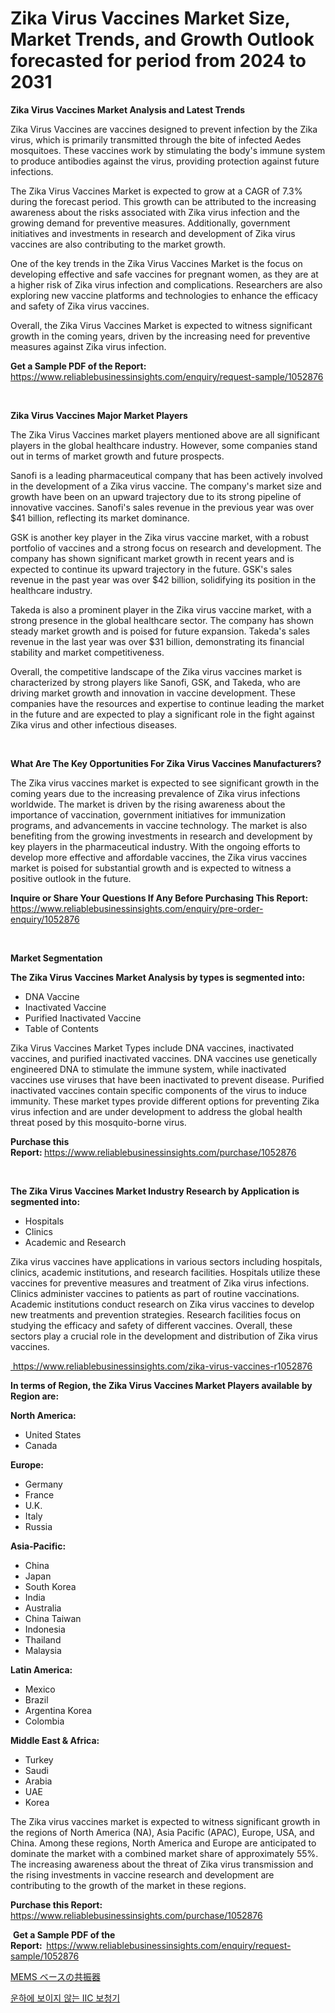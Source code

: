 <p><h1>Zika Virus Vaccines Market Size, Market Trends, and Growth Outlook forecasted for period from 2024 to 2031</h1></p><p><strong>Zika Virus Vaccines Market Analysis and Latest Trends</strong></p>
<p><p>Zika Virus Vaccines are vaccines designed to prevent infection by the Zika virus, which is primarily transmitted through the bite of infected Aedes mosquitoes. These vaccines work by stimulating the body's immune system to produce antibodies against the virus, providing protection against future infections.</p><p>The Zika Virus Vaccines Market is expected to grow at a CAGR of 7.3% during the forecast period. This growth can be attributed to the increasing awareness about the risks associated with Zika virus infection and the growing demand for preventive measures. Additionally, government initiatives and investments in research and development of Zika virus vaccines are also contributing to the market growth.</p><p>One of the key trends in the Zika Virus Vaccines Market is the focus on developing effective and safe vaccines for pregnant women, as they are at a higher risk of Zika virus infection and complications. Researchers are also exploring new vaccine platforms and technologies to enhance the efficacy and safety of Zika virus vaccines.</p><p>Overall, the Zika Virus Vaccines Market is expected to witness significant growth in the coming years, driven by the increasing need for preventive measures against Zika virus infection.</p></p>
<p><strong>Get a Sample PDF of the Report:&nbsp;</strong> <a href="https://www.reliablebusinessinsights.com/enquiry/request-sample/1052876">https://www.reliablebusinessinsights.com/enquiry/request-sample/1052876</a></p>
<p>&nbsp;</p>
<p><strong>Zika Virus Vaccines Major Market Players</strong></p>
<p><p>The Zika Virus Vaccines market players mentioned above are all significant players in the global healthcare industry. However, some companies stand out in terms of market growth and future prospects.</p><p>Sanofi is a leading pharmaceutical company that has been actively involved in the development of a Zika virus vaccine. The company's market size and growth have been on an upward trajectory due to its strong pipeline of innovative vaccines. Sanofi's sales revenue in the previous year was over $41 billion, reflecting its market dominance.</p><p>GSK is another key player in the Zika virus vaccine market, with a robust portfolio of vaccines and a strong focus on research and development. The company has shown significant market growth in recent years and is expected to continue its upward trajectory in the future. GSK's sales revenue in the past year was over $42 billion, solidifying its position in the healthcare industry.</p><p>Takeda is also a prominent player in the Zika virus vaccine market, with a strong presence in the global healthcare sector. The company has shown steady market growth and is poised for future expansion. Takeda's sales revenue in the last year was over $31 billion, demonstrating its financial stability and market competitiveness.</p><p>Overall, the competitive landscape of the Zika virus vaccines market is characterized by strong players like Sanofi, GSK, and Takeda, who are driving market growth and innovation in vaccine development. These companies have the resources and expertise to continue leading the market in the future and are expected to play a significant role in the fight against Zika virus and other infectious diseases.</p></p>
<p>&nbsp;</p>
<p><strong>What Are The Key Opportunities For Zika Virus Vaccines Manufacturers?</strong></p>
<p><p>The Zika virus vaccines market is expected to see significant growth in the coming years due to the increasing prevalence of Zika virus infections worldwide. The market is driven by the rising awareness about the importance of vaccination, government initiatives for immunization programs, and advancements in vaccine technology. The market is also benefiting from the growing investments in research and development by key players in the pharmaceutical industry. With the ongoing efforts to develop more effective and affordable vaccines, the Zika virus vaccines market is poised for substantial growth and is expected to witness a positive outlook in the future.</p></p>
<p><strong>Inquire or Share Your Questions If Any Before Purchasing This Report:</strong> <a href="https://www.reliablebusinessinsights.com/enquiry/pre-order-enquiry/1052876">https://www.reliablebusinessinsights.com/enquiry/pre-order-enquiry/1052876</a></p>
<p>&nbsp;</p>
<p><strong>Market Segmentation</strong></p>
<p><strong>The Zika Virus Vaccines Market Analysis by types is segmented into:</strong></p>
<p><ul><li>DNA Vaccine</li><li>Inactivated Vaccine</li><li>Purified Inactivated Vaccine</li><li>Table of Contents</li></ul></p>
<p><p>Zika Virus Vaccines Market Types include DNA vaccines, inactivated vaccines, and purified inactivated vaccines. DNA vaccines use genetically engineered DNA to stimulate the immune system, while inactivated vaccines use viruses that have been inactivated to prevent disease. Purified inactivated vaccines contain specific components of the virus to induce immunity. These market types provide different options for preventing Zika virus infection and are under development to address the global health threat posed by this mosquito-borne virus.</p></p>
<p><strong>Purchase this Report:&nbsp;</strong><a href="https://www.reliablebusinessinsights.com/purchase/1052876">https://www.reliablebusinessinsights.com/purchase/1052876</a></p>
<p>&nbsp;</p>
<p><strong>The Zika Virus Vaccines Market Industry Research by Application is segmented into:</strong></p>
<p><ul><li>Hospitals</li><li>Clinics</li><li>Academic and Research</li></ul></p>
<p><p>Zika virus vaccines have applications in various sectors including hospitals, clinics, academic institutions, and research facilities. Hospitals utilize these vaccines for preventive measures and treatment of Zika virus infections. Clinics administer vaccines to patients as part of routine vaccinations. Academic institutions conduct research on Zika virus vaccines to develop new treatments and prevention strategies. Research facilities focus on studying the efficacy and safety of different vaccines. Overall, these sectors play a crucial role in the development and distribution of Zika virus vaccines.</p></p>
<p><a href="https://www.reliablebusinessinsights.com/zika-virus-vaccines-r1052876">&nbsp;https://www.reliablebusinessinsights.com/zika-virus-vaccines-r1052876</a></p>
<p><strong>In terms of Region, the Zika Virus Vaccines Market Players available by Region are:</strong></p>
<p>
    <p> <strong> North America: </strong>
        <ul>
            <li>United States</li>
            <li>Canada</li>
        </ul>
        </p> 
    <p> <strong> Europe: </strong>
        <ul>
            <li>Germany</li>
            <li>France</li>
            <li>U.K.</li>
            <li>Italy</li>
            <li>Russia</li>
        </ul>
        </p> 
    <p> <strong> Asia-Pacific: </strong>
        <ul>
            <li>China</li>
            <li>Japan</li>
            <li>South Korea</li>
            <li>India</li>
            <li>Australia</li>
            <li>China Taiwan</li>
            <li>Indonesia</li>
            <li>Thailand</li>
            <li>Malaysia</li>
        </ul>
        </p> 
    <p> <strong> Latin America: </strong>
        <ul>
            <li>Mexico</li>
            <li>Brazil</li>
            <li>Argentina Korea</li>
            <li>Colombia</li>
        </ul>
        </p> 
    <p> <strong> Middle East & Africa: </strong>
        <ul>
            <li>Turkey</li>
            <li>Saudi</li>
            <li>Arabia</li>
            <li>UAE</li>
            <li>Korea</li>
        </ul>
    </p>
    </p>
<p><p>The Zika virus vaccines market is expected to witness significant growth in the regions of North America (NA), Asia Pacific (APAC), Europe, USA, and China. Among these regions, North America and Europe are anticipated to dominate the market with a combined market share of approximately 55%. The increasing awareness about the threat of Zika virus transmission and the rising investments in vaccine research and development are contributing to the growth of the market in these regions.</p></p>
<p><strong>Purchase this Report: </strong><a href="https://www.reliablebusinessinsights.com/purchase/1052876">https://www.reliablebusinessinsights.com/purchase/1052876</a></p>
<p>&nbsp;<strong>Get a Sample PDF of the Report:&nbsp;&nbsp;</strong><a href="https://www.reliablebusinessinsights.com/enquiry/request-sample/1052876">https://www.reliablebusinessinsights.com/enquiry/request-sample/1052876</a></p>
<p><strong></strong></p>
<p><p><a href="https://github.com/nxboeu02965442/Market-Research-Report-List-3/blob/main/5993837124529.md">MEMS ベースの共振器</a></p><p><a href="https://github.com/PercyHagernes9778/Market-Research-Report-List-2/blob/main/9427663126130.md">운하에 보이지 않는 IIC 보청기</a></p></p>